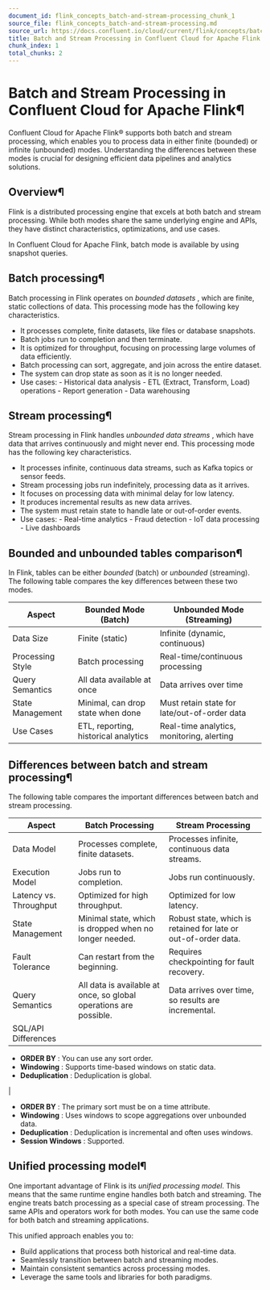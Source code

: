 ```yaml
---
document_id: flink_concepts_batch-and-stream-processing_chunk_1
source_file: flink_concepts_batch-and-stream-processing.md
source_url: https://docs.confluent.io/cloud/current/flink/concepts/batch-and-stream-processing.html
title: Batch and Stream Processing in Confluent Cloud for Apache Flink
chunk_index: 1
total_chunks: 2
---
```


# Batch and Stream Processing in Confluent Cloud for Apache Flink¶

Confluent Cloud for Apache Flink® supports both batch and stream processing, which enables you to process data in either finite (bounded) or infinite (unbounded) modes. Understanding the differences between these modes is crucial for designing efficient data pipelines and analytics solutions.

## Overview¶

Flink is a distributed processing engine that excels at both batch and stream processing. While both modes share the same underlying engine and APIs, they have distinct characteristics, optimizations, and use cases.

In Confluent Cloud for Apache Flink, batch mode is available by using snapshot queries.

## Batch processing¶

Batch processing in Flink operates on _bounded datasets_ , which are finite, static collections of data. This processing mode has the following key characteristics.

* It processes complete, finite datasets, like files or database snapshots.
* Batch jobs run to completion and then terminate.
* It is optimized for throughput, focusing on processing large volumes of data efficiently.
* Batch processing can sort, aggregate, and join across the entire dataset.
* The system can drop state as soon as it is no longer needed.
* Use cases: \- Historical data analysis \- ETL (Extract, Transform, Load) operations \- Report generation \- Data warehousing

## Stream processing¶

Stream processing in Flink handles _unbounded data streams_ , which have data that arrives continuously and might never end. This processing mode has the following key characteristics.

* It processes infinite, continuous data streams, such as Kafka topics or sensor feeds.
* Stream processing jobs run indefinitely, processing data as it arrives.
* It focuses on processing data with minimal delay for low latency.
* It produces incremental results as new data arrives.
* The system must retain state to handle late or out-of-order events.
* Use cases: \- Real-time analytics \- Fraud detection \- IoT data processing \- Live dashboards

## Bounded and unbounded tables comparison¶

In Flink, tables can be either _bounded_ (batch) or _unbounded_ (streaming). The following table compares the key differences between these two modes.

Aspect | Bounded Mode (Batch) | Unbounded Mode (Streaming)
---|---|---
Data Size | Finite (static) | Infinite (dynamic, continuous)
Processing Style | Batch processing | Real-time/continuous processing
Query Semantics | All data available at once | Data arrives over time
State Management | Minimal, can drop state when done | Must retain state for late/out-of-order data
Use Cases | ETL, reporting, historical analytics | Real-time analytics, monitoring, alerting

## Differences between batch and stream processing¶

The following table compares the important differences between batch and stream processing.

Aspect | Batch Processing | Stream Processing
---|---|---
Data Model | Processes complete, finite datasets. | Processes infinite, continuous data streams.
Execution Model | Jobs run to completion. | Jobs run continuously.
Latency vs. Throughput | Optimized for high throughput. | Optimized for low latency.
State Management | Minimal state, which is dropped when no longer needed. | Robust state, which is retained for late or out-of-order data.
Fault Tolerance | Can restart from the beginning. | Requires checkpointing for fault recovery.
Query Semantics | All data is available at once, so global operations are possible. | Data arrives over time, so results are incremental.
SQL/API Differences |

* **ORDER BY** : You can use any sort order.
* **Windowing** : Supports time-based windows on static data.
* **Deduplication** : Deduplication is global.

|

* **ORDER BY** : The primary sort must be on a time attribute.
* **Windowing** : Uses windows to scope aggregations over unbounded data.
* **Deduplication** : Deduplication is incremental and often uses windows.
* **Session Windows** : Supported.

## Unified processing model¶

One important advantage of Flink is its _unified processing model_. This means that the same runtime engine handles both batch and streaming. The engine treats batch processing as a special case of stream processing. The same APIs and operators work for both modes. You can use the same code for both batch and streaming applications.

This unified approach enables you to:

* Build applications that process both historical and real-time data.
* Seamlessly transition between batch and streaming modes.
* Maintain consistent semantics across processing modes.
* Leverage the same tools and libraries for both paradigms.
